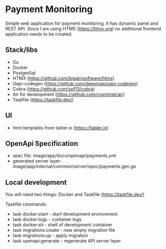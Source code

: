 # Payment Monitoring

Simple web application for payment monitoring. It has dynamic panel and REST API.
Since I am using HTMX (https://htmx.org) no additional frontend application needs to be created.


## Stack/libs
- Go
- Docker
- PostgreSql
- HTMX (https://github.com/bigskysoftware/htmx)
- Oapi-codegen (https://github.com/deepmap/oapi-codegen)
- Cobra (https://github.com/spf13/cobra)
- Air for development (https://github.com/cosmtrek/air)
- Taskfile (https://taskfile.dev/)

## UI
- html templates from tabler.io (https://tabler.io)

## OpenApi Specification

- spec file: image/app/docs/openapi/payments.yml
- generated server layer: image/app/internal/common/server/spec/payments.gen.go

## Local development
You will need two things: Docker and Taskfile (https://taskfile.dev/)

Taskfile commands:
- task docker:start - start development environment
- task docker:logs - container logs
- task docker:sh - shell of development container
- task migrations:create - new empty migration file
- task migrations:up - apply migration
- task openapi:generate - regenerate API server layer
